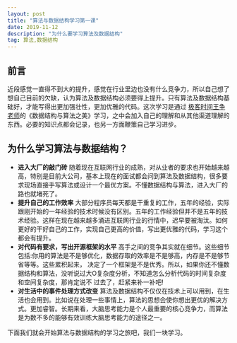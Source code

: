```yaml
---
layout: post
title: "算法与数据结构学习第一课"
date: 2019-11-12 
description: "为什么要学习算法及数据结构"
tag: 算法,数据结构 
---   
```


## 前言

近段感觉一直得不到大的提升，感觉在行业里边也没有什么竞争力，所以自己想了想自己目前的欠缺，认为算法及数据结构必须要得上提升。只有算法及数据结构基础好，才能写得出更加强壮性，更加优雅的代码。这次学习是通过 [极客时间王争老师](https://time.geekbang.org/column/intro/100017301)的《数据结构与算法之美》学习，之中会加入自己的理解和从其他渠道理解的东西。必要的知识点都会记录，也另一方面鞭策自己学习进步。

## 为什么学习算法与数据结构？

* **进入大厂的敲门砖**
随着现在互联网行业的成熟，对从业者的要求也开始越来越高，特别是目前大公司，基本上现在的面试都会问到算法及数据结构，很多要求现场直接手写算法或设计一个最优方案。不懂数据结构与算法，进入大厂的路也就堵死了。
* **提升自己的工作效率**
大部分程序员每天都是干重复的工作，五年的经验，实际跟刚开始的一年经验的技术时候没有区别。五年的工作经验但并不是五年的技术经验。这样在现在越来越多涌进互联网行业的行情中，迟早要被淘汰。如何更好的干好自己的工作，实现自己更高的价值，写出更优雅的代码，学习这个都会有提升。
* **对代码有要求，写出开源框架的水平**
高手之间的竞争其实就在细节。这些细节包括:你用的算法是不是够优化，数据存取的效率是不是够高，内存是不是够节省等等。这些累积起来， 决定了一个框架是不是优秀。所以，如果你还不懂数据结构和算法，没听说过大O复杂度分析，不知道怎么分析代码的时间复杂度和空间复杂度，那肯定说不 过去了，赶紧来补一补吧!
* **对生活中的事件处理方式改变**
算法及数据结构不仅仅在技术上可以用到，在生活也会用到。比如说在处理一些事情上，算法的思想会使你想出更优的解决方式。更加睿智。长期来看，大脑思考能力是个人最重要的核心竞争力，而算法是为数不多的能够有效训练大脑思考能力的途径之一。

下面我们就会开始算法与数据结构的学习之旅吧，我们一块学习。

